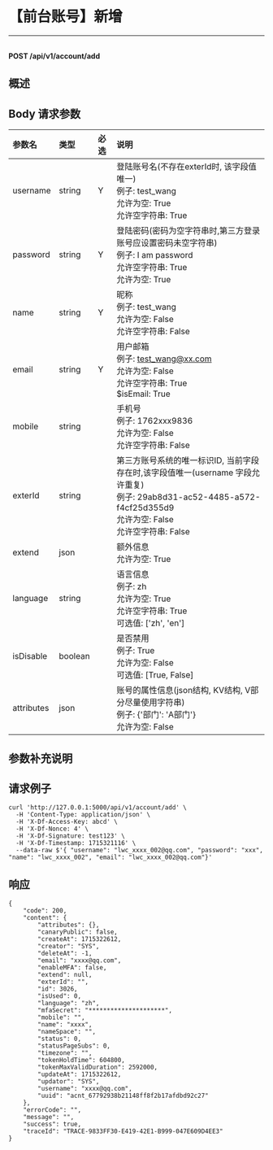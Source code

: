 # 【前台账号】新增

---

<br />**POST /api/v1/account/add**

## 概述




## Body 请求参数

| 参数名        | 类型     | 必选   | 说明              |
|:-----------|:-------|:-----|:----------------|
| username | string | Y | 登陆账号名(不存在exterId时, 该字段值唯一)<br>例子: test_wang <br>允许为空: True <br>允许空字符串: True <br> |
| password | string | Y | 登陆密码(密码为空字符串时,第三方登录账号应设置密码未空字符串)<br>例子: I am password <br>允许空字符串: True <br>允许为空: True <br> |
| name | string | Y | 昵称<br>例子: test_wang <br>允许为空: False <br>允许空字符串: False <br> |
| email | string | Y | 用户邮箱<br>例子: test_wang@xx.com <br>允许为空: False <br>允许空字符串: True <br>$isEmail: True <br> |
| mobile | string |  | 手机号<br>例子: 1762xxx9836 <br>允许为空: False <br>允许空字符串: False <br> |
| exterId | string |  | 第三方账号系统的唯一标识ID, 当前字段存在时,该字段值唯一(username 字段允许重复)<br>例子: 29ab8d31-ac52-4485-a572-f4cf25d355d9 <br>允许为空: False <br>允许空字符串: False <br> |
| extend | json |  | 额外信息<br>允许为空: True <br> |
| language | string |  | 语言信息<br>例子: zh <br>允许为空: True <br>允许空字符串: True <br>可选值: ['zh', 'en'] <br> |
| isDisable | boolean |  | 是否禁用<br>例子: True <br>允许为空: False <br>可选值: [True, False] <br> |
| attributes | json |  | 账号的属性信息(json结构, KV结构, V部分尽量使用字符串)<br>例子: {'部门': 'A部门'} <br>允许为空: False <br> |

## 参数补充说明





## 请求例子
```shell
curl 'http://127.0.0.1:5000/api/v1/account/add' \
  -H 'Content-Type: application/json' \
  -H 'X-Df-Access-Key: abcd' \
  -H 'X-Df-Nonce: 4' \
  -H 'X-Df-Signature: test123' \
  -H 'X-Df-Timestamp: 1715321116' \
  --data-raw $'{ "username": "lwc_xxxx_002@qq.com", "password": "xxx", "name": "lwc_xxxx_002", "email": "lwc_xxxx_002@qq.com"}'
```




## 响应
```shell
{
    "code": 200,
    "content": {
        "attributes": {},
        "canaryPublic": false,
        "createAt": 1715322612,
        "creator": "SYS",
        "deleteAt": -1,
        "email": "xxxx@qq.com",
        "enableMFA": false,
        "extend": null,
        "exterId": "",
        "id": 3026,
        "isUsed": 0,
        "language": "zh",
        "mfaSecret": "*********************",
        "mobile": "",
        "name": "xxxx",
        "nameSpace": "",
        "status": 0,
        "statusPageSubs": 0,
        "timezone": "",
        "tokenHoldTime": 604800,
        "tokenMaxValidDuration": 2592000,
        "updateAt": 1715322612,
        "updator": "SYS",
        "username": "xxxx@qq.com",
        "uuid": "acnt_67792938b21148ff8f2b17afdbd92c27"
    },
    "errorCode": "",
    "message": "",
    "success": true,
    "traceId": "TRACE-9833FF30-E419-42E1-B999-047E609D4EE3"
} 
```




